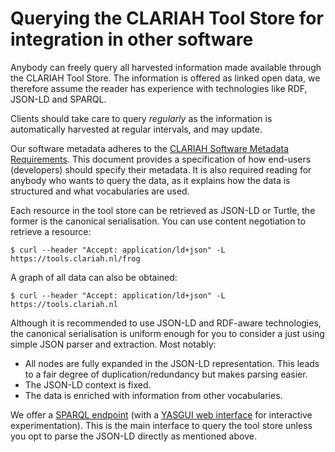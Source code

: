 # Querying the CLARIAH Tool Store for integration in other software

Anybody can freely query all harvested information made available through the CLARIAH Tool Store. The information is offered as linked open data, we therefore assume the reader has experience with technologies like RDF, JSON-LD and SPARQL.

Clients should take care to query *regularly* as the information is automatically harvested at regular intervals, and may update.

Our software metadata adheres to the [CLARIAH Software Metadata Requirements](https://github.com/CLARIAH/clariah-plus/blob/main/requirements/software-metadata-requirements.md). This document provides a specification of how end-users (developers)
should specify their metadata. It is also required reading for anybody who wants to query the data, as it explains how the data is structured and what vocabularies are used.

Each resource in the tool store can be retrieved as JSON-LD or Turtle, the former is the canonical serialisation. You can use content negotiation to retrieve a resource:

```
$ curl --header "Accept: application/ld+json" -L https://tools.clariah.nl/frog
```

A graph of all data can also be obtained:

```
$ curl --header "Accept: application/ld+json" -L https://tools.clariah.nl
```

Although it is recommended to use JSON-LD and RDF-aware technologies, the canonical serialisation is uniform enough for you to consider a just using simple JSON parser and extraction. Most notably:

* All nodes are fully expanded in the JSON-LD representation. This leads to a fair degree of duplication/redundancy but makes parsing easier.
* The JSON-LD context is fixed.
* The data is enriched with information from other vocabularies. 

We offer a [SPARQL endpoint](https://tools.clariah.nl/api/sparql) (with a [YASGUI web interface](https://tools.clariah.nl/api/) for interactive experimentation). This is the main interface to query the tool store unless you opt to parse the JSON-LD directly as mentioned above.
